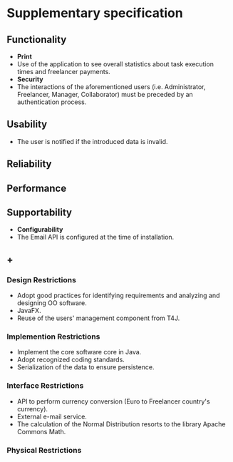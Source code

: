 # Supplementary specification

## Functionality

- **Print**
- Use of the application to see overall statistics about task execution times and freelancer payments.
- **Security**
- The interactions of the aforementioned users (i.e. Administrator, Freelancer, Manager, Collaborator) must be preceded by an authentication process.

## Usability

- The user is notified if the introduced data is invalid.

## Reliability


## Performance


## Supportability

- **Configurability**
- The Email API is configured at the time of installation.

## +

### Design Restrictions

- Adopt good practices for identifying requirements and analyzing and designing OO software.
- JavaFX.
- Reuse of the users' management component from T4J.

### Implemention Restrictions

- Implement the core software core in Java.
- Adopt recognized coding standards.
- Serialization of the data to ensure persistence.

### Interface Restrictions

- API to perform currency conversion (Euro to Freelancer country's currency).
- External e-mail service.
- The calculation of the Normal Distribution resorts to the library Apache Commons Math.

### Physical Restrictions
